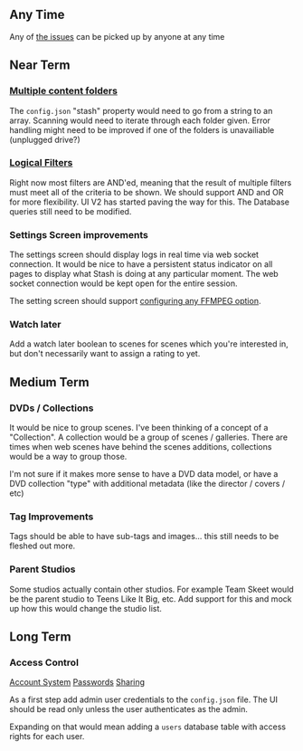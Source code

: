 ## Any Time

Any of [the issues](https://github.com/stashapp/stash/issues) can be picked up by anyone at any time

## Near Term

### [Multiple content folders](https://github.com/stashapp/stash/issues/2)

The `config.json` "stash" property would need to go from a string to an array.  Scanning would need to iterate through each folder given.  Error handling might need to be improved if one of the folders is unavailiable (unplugged drive?)

### [Logical Filters](https://github.com/stashapp/stash/issues/29)

Right now most filters are AND'ed, meaning that the result of multiple filters must meet all of the criteria to be shown.  We should support AND and OR for more flexibility.  UI V2 has started paving the way for this.  The Database queries still need to be modified.

### Settings Screen improvements

The settings screen should display logs in real time via web socket connection.  It would be nice to have a persistent status indicator on all pages to display what Stash is doing at any particular moment.  The web socket connection would be kept open for the entire session.

The setting screen should support [configuring any FFMPEG option](https://github.com/stashapp/stash/issues/10).

### Watch later

Add a watch later boolean to scenes for scenes which you're interested in, but don't necessarily want to assign a rating to yet.

## Medium Term

### DVDs / Collections

It would be nice to group scenes.  I've been thinking of a concept of a "Collection".  A collection would be a group of scenes / galleries.  There are times when web scenes have behind the scenes additions, collections would be a way to group those.

I'm not sure if it makes more sense to have a DVD data model, or have a DVD collection "type" with additional metadata (like the director / covers / etc)

### Tag Improvements

Tags should be able to have sub-tags and images... this still needs to be fleshed out more.

### Parent Studios

Some studios actually contain other studios.  For example Team Skeet would be the parent studio to Teens Like It Big, etc.  Add support for this and mock up how this would change the studio list.

## Long Term

### Access Control

[Account System](https://github.com/stashapp/stash/issues/12)
[Passwords](https://github.com/stashapp/stash/issues/3)
[Sharing](https://github.com/stashapp/stash/issues/4)

As a first step add admin user credentials to the `config.json` file.  The UI should be read only unless the user authenticates as the admin.

Expanding on that would mean adding a `users` database table with access rights for each user. 